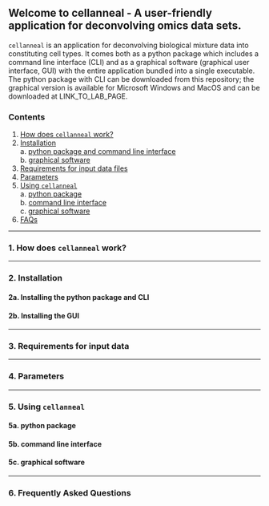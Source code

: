 ## Welcome to cellanneal - A user-friendly application for deconvolving omics data sets.

`cellanneal` is an application for deconvolving biological mixture data into constituting cell types. It comes both as a python package which includes a command line interface (CLI) and as a graphical software (graphical user interface, GUI) with the entire application bundled into a single executable. The python package with CLI can be downloaded from this repository; the graphical version is available for Microsoft Windows and MacOS and can be downloaded at LINK_TO_LAB_PAGE.

### Contents
1. [How does `cellanneal` work?](#1-how-does-cellanneal-work)  
2. [Installation](#2-installation)  
    a. [python package and command line interface](#2a-installing-the-python-package-and-cli)  
    b. [graphical software](#2b-installing-the-gui)  
3. [Requirements for input data files](#3-requirements-for-input-data)  
4. [Parameters](#4-parameters)  
5. [Using `cellanneal`](#5-using-cellanneal)  
    a. [python package](#5a-python-package)  
    b. [command line interface](#5b-command-line-interface)  
    c. [graphical software](#5c-graphical-software)  
6. [FAQs](#6-frequently-asked-questions)  


***

### 1. How does `cellanneal` work?

***

### 2. Installation

#### 2a. Installing the python package and CLI

#### 2b. Installing the GUI

***

### 3. Requirements for input data

***

### 4. Parameters

***

### 5. Using `cellanneal`

#### 5a. python package

#### 5b. command line interface

#### 5c. graphical software

***

### 6. Frequently Asked Questions
